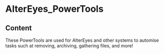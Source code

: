 # AlterEyes_PowerTools

## Content

These PowerTools are used for AlterEyes and other systems to automise tasks such at removing, archiving, gathering files, and more!